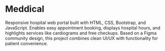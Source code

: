 # Meddical
Responsive hospital web portal built with HTML, CSS, Bootstrap, and JavaScript. Enables easy appointment booking, displays hospital hours, and highlights services like cardiograms and free checkups. Based on a Figma community design, this project combines clean UI/UX with functionality for patient convenience.
